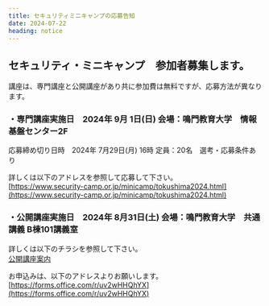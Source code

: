 ```yaml
---
title: セキュリティミニキャンプの応募告知
date: 2024-07-22
heading: notice
---
```


## セキュリティ・ミニキャンプ　参加者募集します。

講座は、専門講座と公開講座があり共に参加費は無料ですが、応募方法が異なります。

### ・専門講座実施日　2024年 9月 1日(日)  会場：鳴門教育大学　情報基盤センター2F  
応募締め切り日時　2024年 7月29日(月) 16時  定員：20名　選考・応募条件あり

詳しくは以下のアドレスを参照して応募して下さい。  
[https://www.security-camp.or.jp/minicamp/tokushima2024.html](https://www.security-camp.or.jp/minicamp/tokushima2024.html)

### ・公開講座実施日　2024年 8月31日(土)  会場：鳴門教育大学　共通講義 B棟101講義室  
詳しくは以下のチラシを参照して下さい。  
[公開講座案内](./20240722/0831公開講座_セキュリティ・ミニキャンプin徳島2024%20.pdf)  

お申込みは、以下のアドレスよりお願いします。  
[https://forms.office.com/r/uv2wHHQhYX](https://forms.office.com/r/uv2wHHQhYX)
